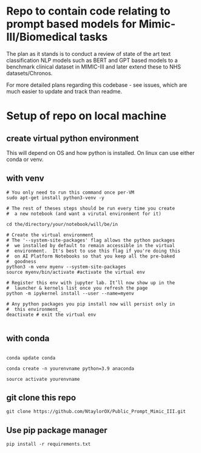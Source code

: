 # Repo to contain code relating to prompt based models for Mimic-III/Biomedical tasks

The plan as it stands is to conduct a review of state of the art text classification NLP models such as BERT and GPT based models to a benchmark clinical dataset in MIMIC-III
and later extend these to NHS datasets/Chronos.

For more detailed plans regarding this codebase - see issues, which are much easier to update and track than readme.


# Setup of repo on local machine

## create virtual python environment 
This will depend on OS and how python is installed. On linux can use either conda or venv. 

## with venv

```
# You only need to run this command once per-VM
sudo apt-get install python3-venv -y

# The rest of theses steps should be run every time you create
#  a new notebook (and want a virutal environment for it)

cd the/directory/your/notebook/will/be/in

# Create the virtual environment
# The '--system-site-packages' flag allows the python packages 
#  we installed by default to remain accessible in the virtual 
#  environment.  It's best to use this flag if you're doing this
#  on AI Platform Notebooks so that you keep all the pre-baked 
#  goodness
python3 -m venv myenv --system-site-packages
source myenv/bin/activate #activate the virtual env

# Register this env with jupyter lab. It’ll now show up in the
#  launcher & kernels list once you refresh the page
python -m ipykernel install --user --name=myenv

# Any python packages you pip install now will persist only in
#  this environment_
deactivate # exit the virtual env


```

## with conda

```

conda update conda

conda create -n yourenvname python=3.9 anaconda

source activate yourenvname

```

## git clone this repo

```
git clone https://github.com/NtaylorOX/Public_Prompt_Mimic_III.git 
```

## Use pip package manager
```
pip install -r requirements.txt
```

